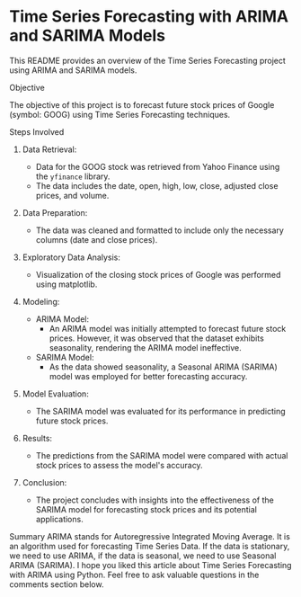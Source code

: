 
# Time Series Forecasting with ARIMA and SARIMA Models

This README provides an overview of the Time Series Forecasting project using ARIMA and SARIMA models.

 Objective

The objective of this project is to forecast future stock prices of Google (symbol: GOOG) using Time Series Forecasting techniques.

 Steps Involved

1. Data Retrieval: 
   - Data for the GOOG stock was retrieved from Yahoo Finance using the `yfinance` library.
   - The data includes the date, open, high, low, close, adjusted close prices, and volume.

2. Data Preparation:
   - The data was cleaned and formatted to include only the necessary columns (date and close prices).

3. Exploratory Data Analysis:
   - Visualization of the closing stock prices of Google was performed using matplotlib.

4. Modeling:
   - ARIMA Model: 
     - An ARIMA model was initially attempted to forecast future stock prices. However, it was observed that the dataset exhibits seasonality, rendering the ARIMA model ineffective.
   - SARIMA Model: 
     - As the data showed seasonality, a Seasonal ARIMA (SARIMA) model was employed for better forecasting accuracy.

5. Model Evaluation:
   - The SARIMA model was evaluated for its performance in predicting future stock prices.

6. Results:
   - The predictions from the SARIMA model were compared with actual stock prices to assess the model's accuracy.

7. Conclusion:
   - The project concludes with insights into the effectiveness of the SARIMA model for forecasting stock prices and its potential applications.

Summary
ARIMA stands for Autoregressive Integrated Moving Average. It is an algorithm used for forecasting Time Series Data. If the data is stationary, we need to use ARIMA, if the data is seasonal, we need to use Seasonal ARIMA (SARIMA). I hope you liked this article about Time Series Forecasting with ARIMA using Python. Feel free to ask valuable questions in the comments section below.

